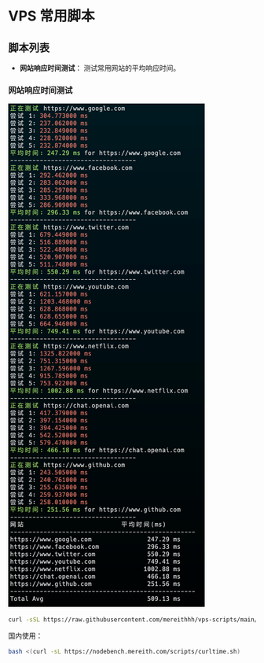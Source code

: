 # VPS 常用脚本

## 脚本列表

- **网站响应时间测试**： 测试常用网站的平均响应时间。


### 网站响应时间测试

![img](image/vps.png)

```bash
curl -sSL https://raw.githubusercontent.com/mereithhh/vps-scripts/main/test/curl_time.sh | bash
```

国内使用：
```bash
bash <(curl -sL https://nodebench.mereith.com/scripts/curltime.sh) 
```
